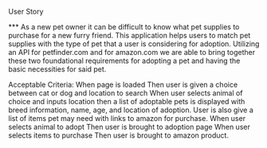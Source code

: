 User Story

*** As a new pet owner it can be difficult to know what pet supplies to purchase for a new furry friend. This application helps users to match pet supplies with the type of pet that a user is considering for adoption. Utilizing an API for petfinder.com and for amazon.com we are able to bring together these two foundational requirements for adopting a pet and having the basic necessities for said pet. 

Acceptable Criteria: 
When page is loaded
Then user is given a choice between cat or dog and location to search
When user selects animal of choice and inputs location then a list of adoptable pets is displayed with breed information, name, age, and location of adoption. User is also give a list of items pet may need with links to amazon for purchase.
When user selects animal to adopt
Then user is brought to adoption page
When user selects items to purchase
Then user is brought to amazon product. 

